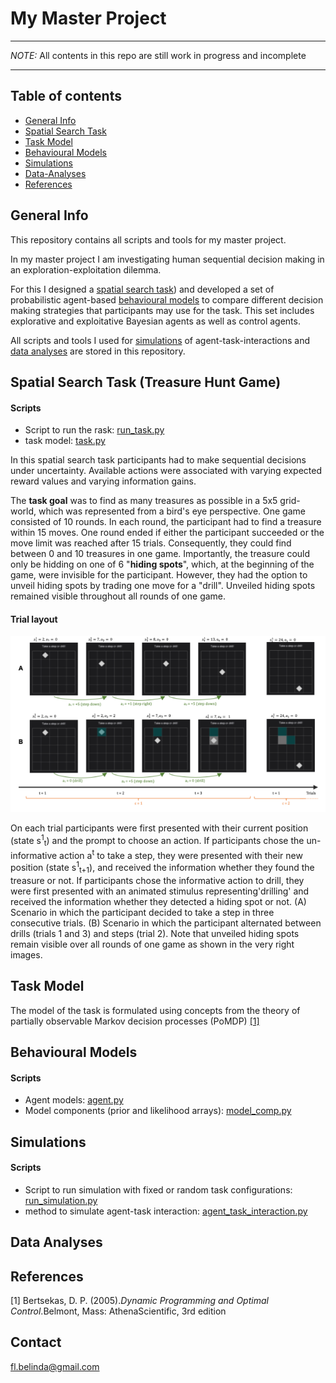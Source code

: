 # My Master Project
---
*NOTE:*  All contents in this repo are still work in progress and incomplete

---
## Table of contents
* [General Info](#general-info)
* [Spatial Search Task](#spatial-search-task-treasure-hunt-game)
* [Task Model](#task-model)
* [Behavioural Models](#behavioural-models) 
* [Simulations](#simulations)
* [Data-Analyses](#data-analyses)
* [References](#references)



## General Info 
This repository contains all scripts and tools for my master project.

In my master project I am investigating human sequential decision making in an exploration-exploitation dilemma.

For this I designed a [spatial search task](#spatial_search_task)) and developed a set of probabilistic agent-based [behavioural models](#behavioural_models) to compare different decision making strategies that participants may use for the task. This set includes explorative and exploitative Bayesian agents as well as control agents.

All scripts and tools I used for [simulations](#simulations) of agent-task-interactions and [data analyses](#data_analyses) are stored in this repository.




## Spatial Search Task (Treasure Hunt Game)
#### Scripts
* Script to run the rask: [run_task.py](https://github.com/belindamef/my_master_project/blob/main/code/run_task.py)
* task model: [task.py](https://github.com/belindamef/my_master_project/blob/main/code/utilities/task.py)

In this spatial search task participants had to make sequential decisions under uncertainty. Available actions were associated with varying expected reward values and varying information gains. 

The **task goal** was to find as many treasures as possible in a 5x5 grid-world, which was represented from a bird's eye perspective. One game consisted of 10 rounds. In each round, the participant had to find a treasure within 15 moves. One round ended if either the participant succeeded or the move limit was reached after 15 trials. Consequently, they could find between 0 and 10 treasures in one game. 
Importantly, the treasure could only be hidding on one of 6 "**hiding spots**", which, at the beginning of the game, were invisible for the participant. However, they had the option to unveil hiding spots by trading one move for a "drill". Unveiled hiding spots remained visible throughout all rounds of one game.


#### Trial layout
![alt text](https://github.com/belindamef/my_master_project/blob/main/figures/trial_layout.png)

On each trial participants were first presented with their current position (state s<sup>1</sup><sub>t</sub>)  and the prompt to choose an action. If participants chose the un-informative action a<sup>t</sup> to take a step, they were presented with their new position (state s<sup>1</sup><sub>t+1</sub>), and received the information whether they found the treasure or not. If participants chose the informative action to drill, they were first presented with an animated stimulus representing'drilling' and received the information whether they detected a hiding spot or not. (A) Scenario in which the participant decided to take a step in three consecutive trials. (B) Scenario in which the participant alternated between drills (trials 1 and 3) and steps (trial 2). Note that unveiled hiding spots remain visible over all rounds of one game as shown in the very right images.

## Task Model
The model of the task is formulated using concepts from the theory of partially observable Markov decision processes (PoMDP) [[1]](#references)

## Behavioural Models
#### Scripts
* Agent models: [agent.py](https://github.com/belindamef/my_master_project/blob/main/code/utilities/agent.py)
* Model components (prior and likelihood arrays): [model_comp.py](https://github.com/belindamef/my_master_project/blob/main/code/utilities/model_comp.py)

## Simulations
#### Scripts
* Script to run simulation with fixed or random task configurations: [run_simulation.py](https://github.com/belindamef/my_master_project/blob/main/code/run_simulation.py)
* method to simulate agent-task interaction: [agent_task_interaction.py](https://github.com/belindamef/my_master_project/blob/main/code/utilities/agent_task_interaction.py)

## Data Analyses

## References
[1] Bertsekas, D. P. (2005)._Dynamic Programming and Optimal Control_.Belmont, Mass: AthenaScientific, 3rd edition

## Contact
fl.belinda@gmail.com

